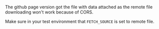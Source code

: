 The github page version got the file with data attached as the remote file downloading won't work because of CORS.

Make sure in your test environment that `FETCH_SOURCE` is set to remote file.
